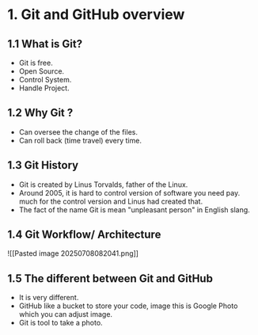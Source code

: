 # 1. Git and GitHub overview
## 1.1 What is Git?
- Git is free.
- Open Source.
- Control System.
- Handle Project.
## 1.2 Why Git ?
- Can oversee the change of the files.
- Can roll back (time travel) every time.
## 1.3 Git History
- Git is created by Linus Torvalds, father of the Linux.
- Around 2005, it is hard to control version of software you need pay. much for the control version and Linus had created that.
- The fact of the name Git is mean "unpleasant person" in English slang.
## 1.4 Git Workflow/ Architecture
![[Pasted image 20250708082041.png]]
## 1.5 The different between Git and GitHub
- It is very different.
- GitHub like a bucket to store your code, image this is Google Photo which you can adjust image.
- Git is tool to take a photo.
# 2.1 Terminal vs GUI (Git client)
Which ways you can learn git?
## 1. Git client (GUI)
- Git Kraken.
- Source Tree.
- GitHub Desktop.
## 2. Terminal
- Terminal is better.
- It is flexible.
# 3. Repository
## 3.1 Concept
- Repository: like folder in GitHub.
## 3.2 Create repository in GitHub
- To create repository.
```
Step 1: Click avatar in GitHub.
Step 2: Click "Your repositories".
Step 3: Click green button "New".
Step 4: Enter name of repository.
Step 5: Scroll down and create.
```
- After step 5: you can choose 2 case
- Case 1: New repo.
- Case 2: Push an existing repo.
## 3.3 Local Git repository
- git config --list
- git config --list --show-scope
- git config --global user.name "your Name"
- git config --global user.email "your_email@example.com"
- `Your email is email you login in Github`.
-  Three level: local, global, system
## 3.4 Initialize Git
- `code .` : open vs code
- `git init` : don't init so much time
- U is untracked, vscode don't know about the change
- `ls` and `ls -a`: in git bash
- `dir`: list file
- `mkdir hello`: create folder
- `echo "" > text`: tao txt
- `del yourFile`: xoa file
```
ctrl + `: de bat terminal trong vs code
```
- `git status`
- untracked is chua tung dc khai bao voi git
- `git add .`: dau cham the hien trong thu muc
- `git commit -m "text"`
- `git commit` : linux is on and you can press `i` mean insert then type message, press esc then :wq mean write and quit
## 3.5 Remote Repository
- `git remote`: check name
- `git remote add "yourNameRepo" "yourRepoLink"`: connect with github
- `git remote show "yourNameRepo"` : check link of name repo
- In case you set repo link wrong you can set it
- `git push [yourRepoName] [yourBranch]`: push your code in github
- `git push -u origin master`: set branch you use so that you dont need to git push origin master
## 3.6 Working Directory/ Staging Area/ Repository
- Changes: is write, them, sua, xoa
- Staged Changes: nguyen lieu duoc chon loc chuan bi duoc commit
- And commit
